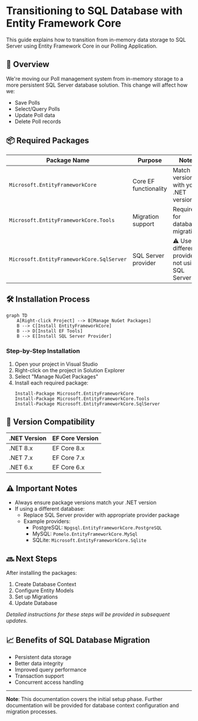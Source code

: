 # Transitioning to SQL Database with Entity Framework Core

This guide explains how to transition from in-memory data storage to SQL Server using Entity Framework Core in our Polling Application.

## 🎯 Overview

We're moving our Poll management system from in-memory storage to a more persistent SQL Server database solution. This change will affect how we:
- Save Polls
- Select/Query Polls
- Update Poll data
- Delete Poll records

## 📦 Required Packages

| Package Name | Purpose | Notes |
|-------------|---------|-------|
| `Microsoft.EntityFrameworkCore` | Core EF functionality | Match version with your .NET version |
| `Microsoft.EntityFrameworkCore.Tools` | Migration support | Required for database migrations |
| `Microsoft.EntityFrameworkCore.SqlServer` | SQL Server provider | ⚠️ Use different provider if not using SQL Server |

## 🛠️ Installation Process

```mermaid
graph TD
    A[Right-click Project] --> B[Manage NuGet Packages]
    B --> C[Install EntityFrameworkCore]
    B --> D[Install EF Tools]
    B --> E[Install SQL Server Provider]
```

### Step-by-Step Installation

1. Open your project in Visual Studio
2. Right-click on the project in Solution Explorer
3. Select "Manage NuGet Packages"
4. Install each required package:
   ```
   Install-Package Microsoft.EntityFrameworkCore
   Install-Package Microsoft.EntityFrameworkCore.Tools
   Install-Package Microsoft.EntityFrameworkCore.SqlServer
   ```

## 📝 Version Compatibility

| .NET Version | EF Core Version |
|--------------|----------------|
| .NET 8.x     | EF Core 8.x    |
| .NET 7.x     | EF Core 7.x    |
| .NET 6.x     | EF Core 6.x    |

## ⚠️ Important Notes

- Always ensure package versions match your .NET version
- If using a different database:
  - Replace SQL Server provider with appropriate provider package
  - Example providers:
    - PostgreSQL: `Npgsql.EntityFrameworkCore.PostgreSQL`
    - MySQL: `Pomelo.EntityFrameworkCore.MySql`
    - SQLite: `Microsoft.EntityFrameworkCore.Sqlite`

## 🔜 Next Steps

After installing the packages:
1. Create Database Context
2. Configure Entity Models
3. Set up Migrations
4. Update Database

*Detailed instructions for these steps will be provided in subsequent updates.*

## 📈 Benefits of SQL Database Migration

- Persistent data storage
- Better data integrity
- Improved query performance
- Transaction support
- Concurrent access handling

---

**Note**: This documentation covers the initial setup phase. Further documentation will be provided for database context configuration and migration processes.
